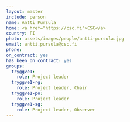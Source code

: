 ```yaml
---
layout: master
include: person
name: Antti Pursula
home: <a href="https://csc.fi">CSC</a>
country: FI
photo: assets/images/people/antti-pursula.jpg
email: antti.pursula@csc.fi
phone:
on_contract: yes
has_been_on_contract: yes
groups:
  tryggve1:
    role: Project leader
  tryggve1-rg:
    role: Project leader, Chair
  tryggve1-po:
    role: Project leader
  tryggve1-sg:
    role: Project leader, Observer
---
```

